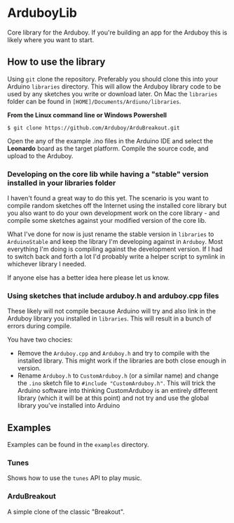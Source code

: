 ArduboyLib
==========

Core library for the Arduboy.  If you're building an app for the Arduboy this is likely where you want to start.


## How to use the library

Using `git` clone the repository.  Preferably you should clone this into your Arduino `libraries` directory.  This will allow the Arduboy library code to be used by any sketches you write or download later.  On Mac the `libraries` folder can be found in `[HOME]/Documents/Ardiuno/libraries`.

**From the Linux command line or Windows Powershell**
	
    $ git clone https://github.com/Arduboy/ArduBreakout.git

Open the any of the example .ino files in the Arduino IDE and select the **Leonardo** board as the target platform. Compile the source code, and upload to the Arduboy.

### Developing on the core lib while having a "stable" version installed in your libraries folder

I haven't found a great way to do this yet.  The scenario is you want to compile random sketches off the Internet using the installed core library but you also want to do your own development work on the core library - and compile some sketches against your modified version of the core lib.

What I've done for now is just rename the stable version in `libraries` to `ArduinoStable` and keep the library I'm developing against in `Arduboy`.  Most everything I'm doing is compiling against the development version.  If I had to switch back and forth a lot I'd probably write a helper script to symlink in whichever library I needed.

If anyone else has a better idea here please let us know.

### Using sketches that include arduboy.h and arduboy.cpp files

These likely will not compile because Arduino will try and also link in the Arduboy library you installed in `libraries`.  This will result in a bunch of errors during compile.


You have two chocies:

- Remove the `Arduboy.cpp` and `Arduboy.h` and try to compile with the installed library.  This might work if the libraries are both close enough in version.
- Rename `Arduboy.h` to `CustomArduboy.h` (or a similar name) and change the `.ino` sketch file to `#include "CustomArduboy.h"`.  This will trick the Arduino software into thinking CustomArduboy is an entirely different library (which it will be at this point) and not try and use the global library you've installed into Arduino

## Examples

Examples can be found in the `examples` directory.

### Tunes

Shows how to use the `tunes` API to play music.

### ArduBreakout

A simple clone of the classic "Breakout".
